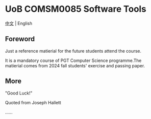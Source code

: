 # UoB COMSM0085 Software Tools
[中文](./README_zh.md) | English
## Foreword
Just a reference matierial for the future students attend the course.

It is a mandatory course of PGT Computer Science programme.The matierial comes from 2024 fall students' exercise and passing paper.

## More 
"Good Luck!"

Quoted from Joseph Hallett

……
